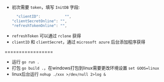- 初次需要 `token`，填写 `InitDB` 字段:
  ```go
    "clientID":           "",
  "clientSecretOnline": "",
  "refreshTokenOnline": "",
  ```
- `refreshToken` 可以通过 `rclone` 获得
- `clientID` 和 `clientSecret`，通过 `microsoft azure` 后台添加程序获得


=================
- 运行 `go run .`
- 打包 `go build .`，在windows打包到linux需要更改环境设置 `set GOOS=linux`
- linux后台运行 `nohup ./xxx >/dev/null 2>log &`